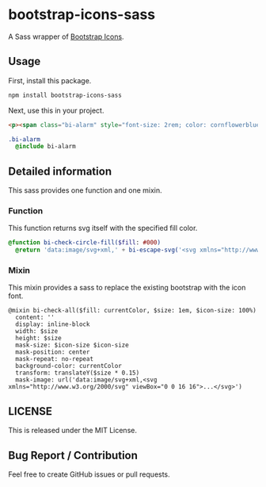 # bootstrap-icons-sass

A Sass wrapper of [Bootstrap Icons](https://icons.getbootstrap.com/).

## Usage

First, install this package.

```sh
npm install bootstrap-icons-sass
```

Next, use this in your project.

```html
<p><span class="bi-alarm" style="font-size: 2rem; color: cornflowerblue;"></i></p>
```

```sass
.bi-alarm
  @include bi-alarm
```

## Detailed information

This sass provides one function and one mixin.

### Function

This function returns svg itself with the specified fill color.

```sass
@function bi-check-circle-fill($fill: #000)
  @return 'data:image/svg+xml,' + bi-escape-svg('<svg xmlns="http://www.w3.org/2000/svg" viewBox="0 0 16 16" fill="' + $fill + '">...</svg>')
```

### Mixin

This mixin provides a sass to replace the existing bootstrap with the icon font.

```
@mixin bi-check-all($fill: currentColor, $size: 1em, $icon-size: 100%)
  content: ''
  display: inline-block
  width: $size
  height: $size
  mask-size: $icon-size $icon-size
  mask-position: center
  mask-repeat: no-repeat
  background-color: currentColor
  transform: translateY($size * 0.15)
  mask-image: url('data:image/svg+xml,<svg xmlns="http://www.w3.org/2000/svg" viewBox="0 0 16 16">...</svg>')
```

## LICENSE

This is released under the MIT License.

## Bug Report / Contribution

Feel free to create GitHub issues or pull requests.
